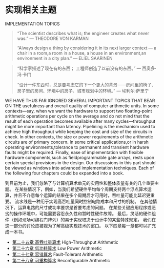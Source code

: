 # 实现相关主题

IMPLEMENTATION TOPICS



> “The scientist describes what is; the engineer creates what never was.”
> 				— THEODORE VON KARMAN
>
> “Always design a thing by considering it in its next larger context — a chair in a room,a room in a house,
> a house in an environment,an environment in a city plan.”
> 				— ELIEL SAARINEN



> “科学家描述了现在有的东西； 工程师创造了以前没有的东西。”
> 				— 西奥多·冯·卡门
>
> 
>
> “设计一件东西时，总是要考虑它的下一个更大的背景——房间里的椅子、房子里的房间、环境中的房子、城市规划中的环境。”
> 				— 埃利尔·萨里宁



WE HAVE THUS FAR IGNORED SEVERAL IMPORTANT TOPICS THAT BEAR ON THE usefulness and overall quality of computer arithmetic units. In some contexts—say, when we want the hardware to support two floating-point arithmetic operations per cycle on the average and do not mind that the result of each operation becomes available after many cycles—throughput might be more important than latency. Pipelining is the mechanism used to achieve high throughput while keeping the cost and size of the circuits in check. In other contexts, the size or power requirements of the arithmetic circuits are of primary concern. In some critical applications,or in harsh operating environments,tolerance to permanent and transient hardware faults might be required. Finally, ease of implementation with flexible hardware components,such as fieldprogrammable gate arrays, rests upon certain special provisions in the design. Our discussions in this part should be viewed as windows into advanced implementation techniques. Each of the following four chapters could be expanded into a book.

到目前为止，我们忽略了与计算机算术单元的实用性和整体质量有关的几个重要主题。 在某些情况下，例如，当我们希望硬件平均每个周期支持两个浮点算术运算，并且不介意每个运算的结果在多个周期后才可用时，吞吐量可能比延迟更重要。 流水线是一种用于实现高吞吐量同时控制电路成本和尺寸的机制。 在其他情况下，运算电路的尺寸或功率要求是首要考虑的问题。 在某些关键应用程序或恶劣的操作环境中，可能需要容忍永久性和暂时性硬件故障。 最后，灵活的硬件组件（例如现场可编程门阵列）的易于实现取决于设计中的某些特殊规定。 我们在这一部分的讨论应被视为了解高级实现技术的窗口。 以下四章每一章都可以扩充成一本书。



-   [第二十五章 高吞吐量算术](25.md) High-Throughput Arithmetic
-   [第二十六章 低功耗算术](26.md) Low Power Arithmetic
-   [第二十七章 容错算术](27.md) Fault-Tolerant Arithmetic
-   [第二十八章 可重构算术](28.md) Reconfigurable Arithmetic